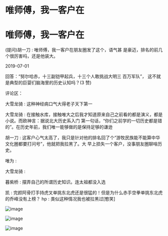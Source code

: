 # 唯师傅，我一客户在

# 唯师傅，我一客户在

(提问)胡一刀 : 唯师傅，我一客户在朋友圈发了这个，语气甚 是豪迈，排名的前几个很厉害吗，还是他装大。

2019-07-01

回答：“努尔哈赤，十三副铠甲起兵，十三个人敢挑战大明三 百万军队”， 这不就是典型的巨婴们脑海里的历史认知吗？(3 赞)

评论区：

大雪龙骑 : 这种神经病口气大得老子天下第一

大雪龙骑 : 在接触水库，接触唯大之后我才知道原来自己之前看的都是演义，都是小说。而欧神言：据说北大历史系入门 第一句话，“你们之前学的一切历史都是错的”。在历史年前，我们唯一能够做的是保持足够的谦逊

胡一刀 : 这客户心气太高了，我只是针对他的排名回了个“游牧民族能不能算中华文化圈都要打问号”，他就把我拉黑了。大 早上损失一个客户，没事朋友圈聊啥历史。

唯为 :

大雪龙骑 :

暮紫桥 : 摆弄自己的所谓历史知识。连太祖都没入选

凯 : 完颜阿骨打手持虎叉单挑东北虎还是很猛的！但是为什么赤手空拳单挑东北虎的乔峰没有上榜？ hp : 类似这种情况我也被拉黑过[憨笑]

![image](img/Image_084.png)

![image](img/Image_085.png)

![image](img/Image_086.png)
